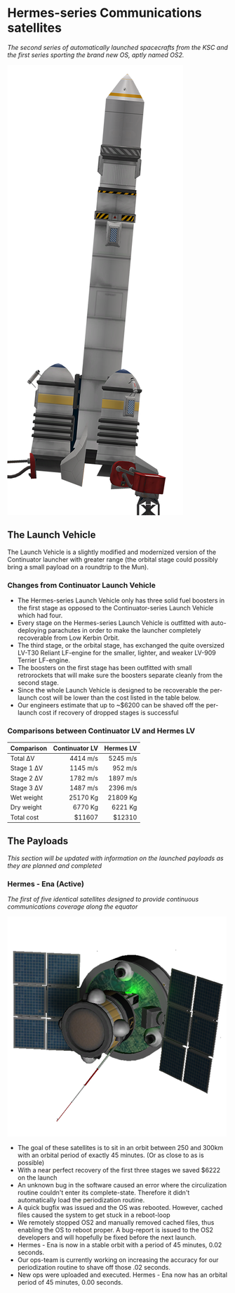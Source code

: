 # Hermes-series Communications satellites
*The second series of automatically launched spacecrafts from the KSC and the first series sporting the brand new OS, aptly named OS2.*

![alt text](https://raw.githubusercontent.com/adderost/kOS/master/Vessels/Hermes/Hermes-launcher.png "Hermes Launch Vehicle")

## The Launch Vehicle
The Launch Vehicle is a slightly modified and modernized version of the Continuator launcher with greater range (the orbital stage could possibly bring a small payload on a roundtrip to the Mun).

### Changes from Continuator Launch Vehicle
  * The Hermes-series Launch Vehicle only has three solid fuel boosters in the first stage as opposed to the Continuator-series Launch Vehicle which had four.
  * Every stage on the Hermes-series Launch Vehicle is outfitted with auto-deploying parachutes in order to make the launcher completely recoverable from Low Kerbin Orbit.
  * The third stage, or the orbital stage, has exchanged the quite oversized LV-T30 Reliant LF-engine for the smaller, lighter, and weaker LV-909 Terrier LF-engine.
  * The boosters on the first stage has been outfitted with small retrorockets that will make sure the boosters separate cleanly from the second stage.
  * Since the whole Launch Vehicle is designed to be recoverable the per-launch cost will be lower than the cost listed in the table below.
  * Our engineers estimate that up to ~$6200 can be shaved off the per-launch cost if recovery of dropped stages is successful

### Comparisons between Continuator LV and Hermes LV
  | Comparison    | Continuator LV | Hermes LV   |
  | ------------- | --------------:| -----------:|
  | Total ΔV      | 4414 m/s       | 5245 m/s    |
  | Stage 1 ΔV    | 1145 m/s       | 952 m/s     |
  | Stage 2 ΔV    | 1782 m/s       | 1897 m/s    |
  | Stage 3 ΔV    | 1487 m/s       | 2396 m/s    |
  | Wet weight    | 25170 Kg       | 21809 Kg    |
  | Dry weight    | 6770 Kg        | 6221 Kg     |
  | Total cost    | $11607         | $12310      |

## The Payloads
*This section will be updated with information on the launched payloads as they are planned and completed*

### Hermes - Ena (Active)
*The first of five identical satellites designed to provide continuous communications coverage along the equator*

![alt text](https://raw.githubusercontent.com/adderost/kOS/master/Vessels/Hermes/Ena/Hermes-Ena.png "Hermes - Ena satellite")

  * The goal of these satellites is to sit in an orbit between 250 and 300km with an orbital period of exactly 45 minutes. (Or as close to as is possible)
  * With a near perfect recovery of the first three stages we saved $6222 on the launch
  * An unknown bug in the software caused an error where the circulization routine couldn't enter its complete-state. Therefore it didn't automatically load the periodization routine.
  * A quick bugfix was issued and the OS was rebooted. However, cached files caused the system to get stuck in a reboot-loop
  * We remotely stopped OS2 and manually removed cached files, thus enabling the OS to reboot proper. A bug-report is issued to the OS2 developers and will hopefully be fixed before the next launch.
  * Hermes - Ena is now in a stable orbit with a period of 45 minutes, 0.02 seconds. 
  * Our ops-team is currently working on increasing the accuracy for our periodization routine to shave off those .02 seconds.
  * New ops were uploaded and executed. Hermes - Ena now has an orbital period of 45 minutes, 0.00 seconds.